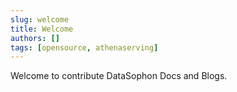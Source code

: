 ```yaml
---
slug: welcome
title: Welcome
authors: []
tags: [opensource, athenaserving]
---
```


Welcome to contribute DataSophon Docs and Blogs.
